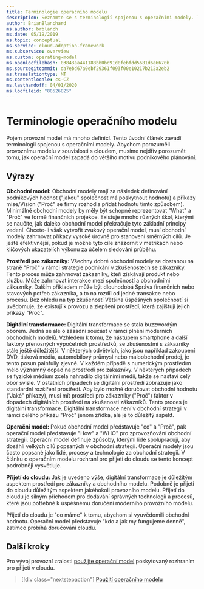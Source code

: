 ```yaml
---
title: Terminologie operačního modelu
description: Seznamte se s terminologií spojenou s operačními modely. Terminologie vám pomůže pochopit, jak operační model zapadá do většího motivu podnikového plánování.
author: BrianBlanchard
ms.author: brblanch
ms.date: 05/19/2019
ms.topic: conceptual
ms.service: cloud-adoption-framework
ms.subservice: overview
ms.custom: operating-model
ms.openlocfilehash: 03843aa441188bb0bd91d0febfdd5681d6a6670b
ms.sourcegitcommit: da7ebd67a0ebf29361f093f00e10217b212a2eb2
ms.translationtype: MT
ms.contentlocale: cs-CZ
ms.lasthandoff: 04/01/2020
ms.locfileid: "80526825"
---
```

# <a name="operating-model-terminology"></a>Terminologie operačního modelu

Pojem provozní model má mnoho definicí. Tento úvodní článek zavádí terminologii spojenou s operačními modely. Abychom porozuměli provoznímu modelu v souvislosti s cloudem, musíme nejdřív porozumět tomu, jak operační model zapadá do většího motivu podnikového plánování.

## <a name="terms"></a>Výrazy

**Obchodní model:** Obchodní modely mají za následek definování podnikových hodnot ("jakou" společnost má poskytnout hodnotu) a příkazy mise/Vision ("Proč" se firmy rozhodla přidat hodnotu tímto způsobem). Minimálně obchodní modely by měly být schopné reprezentovat "What" a "Proč" ve formě finančních projekce. Existuje mnoho různých škol, kterými se naučíte, jak daleko obchodní model překračuje tyto základní principy vedení. Chcete-li však vytvořit zvukový operační model, musí obchodní modely zahrnovat příkazy vysoké úrovně pro stanovení směrných cílů. Je ještě efektivnější, pokud je možné tyto cíle znázornit v metrikách nebo klíčových ukazatelích výkonu za účelem sledování průběhu.

**Prostředí pro zákazníky:** Všechny dobré obchodní modely se dostanou na straně "Proč" v rámci strategie podnikání v zkušenostech se zákazníky. Tento proces může zahrnovat zákazníky, kteří získávají produkt nebo službu. Může zahrnovat interakce mezi společností a obchodními zákazníky. Dalším příkladem může být dlouhodobá Správa finančních nebo stavových potřeb zákazníka, a to na rozdíl od jedné transakce nebo procesu. Bez ohledu na typ zkušeností Většina úspěšných společností si uvědomuje, že existují k provozu a zlepšení prostředí, která zajišťují jejich příkazy "Proč".

**Digitální transformace:** Digitální transformace se stala buzzwordým oborem. Jedná se ale o zásadní součást v rámci plnění moderních obchodních modelů. Vzhledem k tomu, že nástupem smartphone a další faktory přenosných výpočetních prostředků, se zkušenostmi s zákazníky stále ještě důležitější. V některých odvětvích, jako jsou například zakoupení DVD, tisková média, automobilový průmysl nebo maloobchodní prodej, je tento posun painfully zjevné. V každém případě s numerickým prostředím mělo významný dopad na prostředí pro zákazníky. V některých případech se fyzické médium zcela nahradilo digitálními médii, takže se nastaví celý obor svisle. V ostatních případech se digitální prostředí zobrazuje jako standardní rozšíření prostředí. Aby bylo možné doručovat obchodní hodnotu ("Jaké" příkazy), musí mít prostředí pro zákazníky ("Proč") faktor v dopadech digitálních prostředí na zkušenosti zákazníků. Tento proces je digitální transformace. Digitální transformace není v obchodní strategii v rámci celého příkazu "Proč" jenom zřídka, ale je to důležitý aspekt.

**Operační model:** Pokud obchodní model představuje "co" a "Proč", pak operační model představuje "How" a "WHO" pro zprovozňování obchodní strategii. Operační model definuje způsoby, kterými lidé spolupracují, aby dosáhli velkých cílů popsaných v obchodní strategii. Operační modely jsou často popsané jako lidé, procesy a technologie za obchodní strategií. V článku o operačním modelu rozhraní pro přijetí do cloudu se tento koncept podrobněji vysvětluje.

**Přijetí do cloudu:** Jak je uvedeno výše, digitální transformace je důležitým aspektem prostředí pro zákazníky a obchodního modelu. Podobně je přijetí do cloudu důležitým aspektem jakéhokoli provozního modelu. Přijetí do cloudu je silným příchodem pro dodávání správných technologií a procesů, které jsou potřebné k úspěšnému doručení moderního provozního modelu.

Přijetí do cloudu je "co máme" k tomu, abychom si vyuvědomili obchodní hodnotu. Operační model představuje "kdo a jak my fungujeme denně", zatímco probíhá doručování cloudu.

## <a name="next-steps"></a>Další kroky

Pro vývoj provozní zralosti [použijte operační model](./index.md) poskytovaný rozhraním pro přijetí v cloudu.

> [!div class="nextstepaction"]
> [Použití operačního modelu](./index.md)
